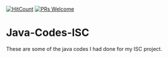 [![HitCount](http://hits.dwyl.com/swapnanildutta/Java-Codes-ISC.svg)](http://hits.dwyl.com/swapnanildutta/Java-Codes-ISC)
[![PRs Welcome](https://img.shields.io/badge/PRs-welcome-brightgreen.svg?style=flat-square)](http://makeapullrequest.com) 
# Java-Codes-ISC
These are some of the java codes I had done for my ISC project.
